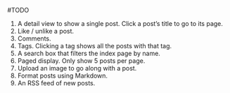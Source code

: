 #TODO

1.    A detail view to show a single post. Click a post’s title to go to its page.
2.    Like / unlike a post.
3.    Comments.
4.    Tags. Clicking a tag shows all the posts with that tag.
5.    A search box that filters the index page by name.
6.    Paged display. Only show 5 posts per page.
7.    Upload an image to go along with a post.
8.    Format posts using Markdown.
9.    An RSS feed of new posts.
